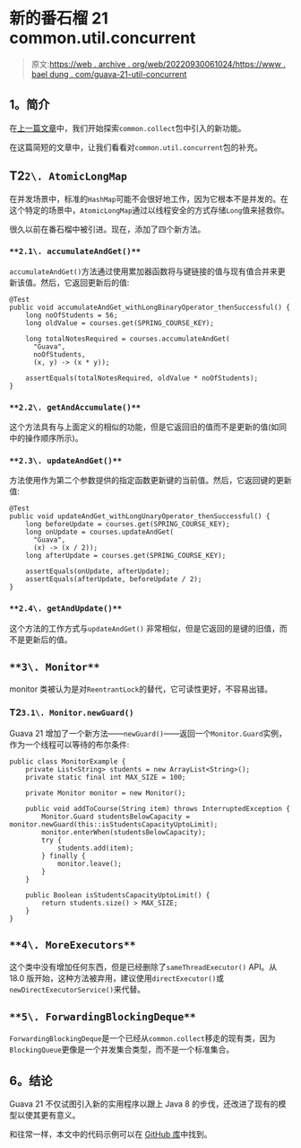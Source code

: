 # 新的番石榴 21 common.util.concurrent

> 原文:[https://web . archive . org/web/20220930061024/https://www . bael dung . com/guava-21-util-concurrent](https://web.archive.org/web/20220930061024/https://www.baeldung.com/guava-21-util-concurrent)

## **1。简介**

在[上一篇文章](/web/20220625234753/https://www.baeldung.com/guava-21-new)中，我们开始探索`common.collect`包中引入的新功能。

在这篇简短的文章中，让我们看看对`common.util.concurrent`包的补充。

## **T2`2\. AtomicLongMap`**

在并发场景中，标准的`HashMap`可能不会很好地工作，因为它根本不是并发的。在这个特定的场景中，`AtomicLongMap`通过以线程安全的方式存储`Long`值来拯救你。

很久以前在番石榴中被引进。现在，添加了四个新方法。

### `**2.1\. accumulateAndGet()**`

`accumulateAndGet()`方法通过使用累加器函数将与键链接的值与现有值合并来更新该值。然后，它返回更新后的值:

```
@Test
public void accumulateAndGet_withLongBinaryOperator_thenSuccessful() {
    long noOfStudents = 56;
    long oldValue = courses.get(SPRING_COURSE_KEY);

    long totalNotesRequired = courses.accumulateAndGet(
      "Guava", 
      noOfStudents, 
      (x, y) -> (x * y));

    assertEquals(totalNotesRequired, oldValue * noOfStudents);
}
```

### `**2.2\. getAndAccumulate()**`

这个方法具有与上面定义的相似的功能，但是它返回旧的值而不是更新的值(如同中的操作顺序所示)。

### `**2.3\. updateAndGet()**`

方法使用作为第二个参数提供的指定函数更新键的当前值。然后，它返回键的更新值:

```
@Test
public void updateAndGet_withLongUnaryOperator_thenSuccessful() {
    long beforeUpdate = courses.get(SPRING_COURSE_KEY);
    long onUpdate = courses.updateAndGet(
      "Guava",
      (x) -> (x / 2));
    long afterUpdate = courses.get(SPRING_COURSE_KEY);

    assertEquals(onUpdate, afterUpdate);
    assertEquals(afterUpdate, beforeUpdate / 2);
}
```

### `**2.4\. getAndUpdate()**`

这个方法的工作方式与`updateAndGet()` 非常相似，但是它返回的是键的旧值，而不是更新后的值。

## `**3\. Monitor**`

monitor 类被认为是对`ReentrantLock`的替代，它可读性更好，不容易出错。

### **T2`3.1\. Monitor.newGuard()`**

Guava 21 增加了一个新方法——`newGuard()`——返回一个`Monitor.Guard`实例，作为一个线程可以等待的布尔条件:

```
public class MonitorExample {
    private List<String> students = new ArrayList<String>();
    private static final int MAX_SIZE = 100;

    private Monitor monitor = new Monitor();

    public void addToCourse(String item) throws InterruptedException {
        Monitor.Guard studentsBelowCapacity = monitor.newGuard(this::isStudentsCapacityUptoLimit);
        monitor.enterWhen(studentsBelowCapacity);
        try {
            students.add(item);
        } finally {
            monitor.leave();
        }
    }

    public Boolean isStudentsCapacityUptoLimit() {
        return students.size() > MAX_SIZE;
    }
}
```

## `**4\. MoreExecutors**`

这个类中没有增加任何东西，但是已经删除了`sameThreadExecutor()` API。从 18.0 版开始，这种方法被弃用，建议使用`directExecutor()`或`newDirectExecutorService()`来代替。

## `**5\. ForwardingBlockingDeque**`

`ForwardingBlockingDeque`是一个已经从`common.collect`移走的现有类，因为`BlockingQueue`更像是一个并发集合类型，而不是一个标准集合。

## **6。结论**

Guava 21 不仅试图引入新的实用程序以跟上 Java 8 的步伐，还改进了现有的模型以使其更有意义。

和往常一样，本文中的代码示例可以在 [GitHub 库](https://web.archive.org/web/20220625234753/https://github.com/eugenp/tutorials/tree/master/guava-modules/guava-21)中找到。